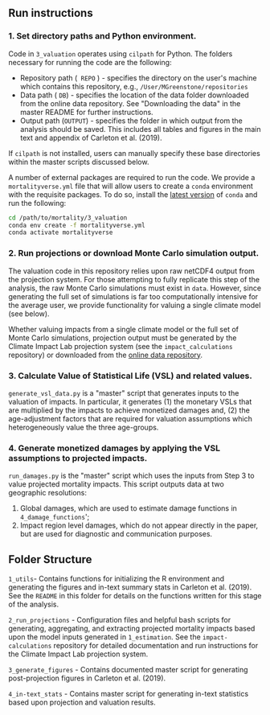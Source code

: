 ## Run instructions

### 1. Set directory paths and Python environment.
Code in `3_valuation` operates using `cilpath` for Python.  The folders necessary for running the code are the following:

- Repository path (` REPO` ) - specifies the directory on the user's machine which contains this repository, e.g., `/User/MGreenstone/repositories`
- Data path ( `DB`) - specifies the location of the data folder downloaded from the online data repository. See "Downloading the data" in the master README for further instructions. 
- Output path (`OUTPUT`) - specifies the folder in which output from the analysis should be saved. This includes all tables and figures in the main text and appendix of Carleton et al. (2019). 

If `cilpath` is not installed, users can manually specify these base directories within the master scripts discussed below. 

A number of external packages are required to run the code. We provide a `mortalityverse.yml` file that will allow users to create a `conda` environment with the requisite packages. To do so, install the [latest version](https://docs.conda.io/en/latest/miniconda.html) of `conda` and run the following:

```bash
cd /path/to/mortality/3_valuation
conda env create -f mortalityverse.yml
conda activate mortalityverse
```

### 2. Run projections or download Monte Carlo simulation output.
The valuation code in this repository relies upon raw netCDF4 output from the projection system. For those attempting to fully replicate this step of the analysis, the raw Monte Carlo simulations must exist in `data`. However, since generating the full set of simulations is far too computationally intensive for the average user, we provide functionality for valuing a single climate model (see below). 

Whether valuing impacts from a single climate model or the full set of Monte Carlo simulations, projection output must be generated by the Climate Impact Lab projection system (see the `impact_calculations` repository) or downloaded from the [online data repository](https://gitlab.com/ClimateImpactLab/Impacts/mortality/-/tree/dylan#downloading-the-data).


### 3. Calculate Value of Statistical Life (VSL) and related values.
`generate_vsl_data.py` is a "master" script that generates inputs to the valuation of impacts. In particular, it generates (1) the monetary VSLs that are multiplied by the impacts to achieve monetized damages and, (2) the age-adjustment factors that are required for valuation assumptions which heterogeneously value the three age-groups.

### 4. Generate monetized damages by applying the VSL assumptions to projected impacts.

`run_damages.py` is the "master" script which uses the inputs from Step 3 to value projected mortality impacts. This script outputs data at two geographic resolutions:

1. Global damages, which are used to estimate damage functions in `4_damage_functions`';
2. Impact region level damages, which do not appear directly in the paper, but are used for diagnostic and communication purposes.


## Folder Structure

`1_utils`- Contains functions for initializing the R environment and generating the figures and in-text summary stats in Carleton et al. (2019). See the `README` in this folder for details on the functions written for this stage of the analysis.

`2_run_projections` - Configuration files and helpful bash scripts for generating, aggregating, and extracting projected mortality impacts based upon the model inputs generated in `1_estimation`. See the `impact-calculations` repository for detailed documentation and run instructions for the Climate Impact Lab projection system.

`3_generate_figures` - Contains documented master script for generating post-projection figures in Carleton et al. (2019).

`4_in-text_stats` - Contains master script for generating in-text statistics based upon projection and valuation results.